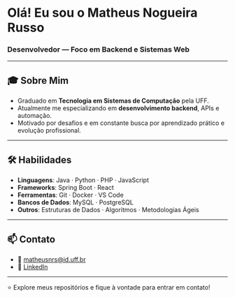 # Olá! Eu sou o Matheus Nogueira Russo

### Desenvolvedor  — Foco em Backend e Sistemas Web

---

## 🎓 Sobre Mim

- Graduado em **Tecnologia em Sistemas de Computação** pela UFF.
- Atualmente me especializando em **desenvolvimento backend**, APIs e automação.
- Motivado por desafios e em constante busca por aprendizado prático e evolução profissional.

---

## 🛠️ Habilidades

- **Linguagens**: Java · Python · PHP · JavaScript  
- **Frameworks**: Spring Boot · React  
- **Ferramentas**: Git · Docker · VS Code  
- **Bancos de Dados**: MySQL · PostgreSQL  
- **Outros**: Estruturas de Dados · Algoritmos · Metodologias Ágeis

---

## 📫 Contato

- 📧 matheusnrs@id.uff.br  
- 🔗 [LinkedIn](https://www.linkedin.com/in/matheus-nrusso)

---

⭐️ Explore meus repositórios e fique à vontade para entrar em contato!
